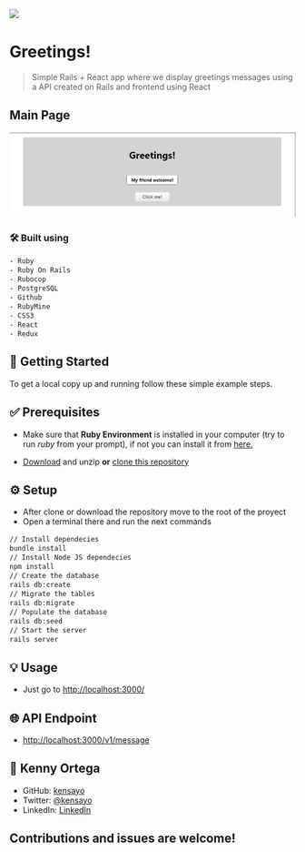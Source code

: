 ![](https://img.shields.io/badge/Microverse-blueviolet)

# Greetings!

>  Simple Rails + React app where we display greetings messages using a API created on Rails and frontend using React

## Main Page

![Screenshot](./screenshot.png)

### 🛠️ Built using
    - Ruby
    - Ruby On Rails
    - Rubocop
    - PostgreSQL
    - Github
    - RubyMine
    - CSS3
    - React
    - Redux

## 🏁  Getting Started

To get a local copy up and running follow these simple example steps.

## ✅ Prerequisites 

* Make sure that **Ruby Environment** is installed in your computer (try to run _ruby_ from your prompt), if not you can install it from [here.](https://www.ruby-lang.org/en/downloads/)

* [Download](https://github.com/kensayo/hello-rails-react/archive/refs/heads/development.zip) and unzip **or** [clone this repository](https://docs.github.com/es/github/creating-cloning-and-archiving-repositories/cloning-a-repository)


## ⚙️ Setup

- After clone or download the repository move to the root of the proyect
- Open a terminal there and run the next commands
```
// Install dependecies
bundle install
// Install Node JS dependecies
npm install
// Create the database
rails db:create
// Migrate the tables
rails db:migrate
// Populate the database
rails db:seed
// Start the server
rails server
```

## 💡 Usage

- Just go to [http://localhost:3000/](http://localhost:3000/)

## 🌐 API Endpoint


- [http://localhost:3000/v1/message](http://localhost:3000/v1/message)


## 👤 Kenny Ortega

- GitHub: [kensayo](https://github.com/kensayo)
- Twitter: [@kensayo](https://twitter.com/kensayo)
- LinkedIn: [LinkedIn](https://www.linkedin.com/in/kennyortega/)


## Contributions and issues are welcome!

